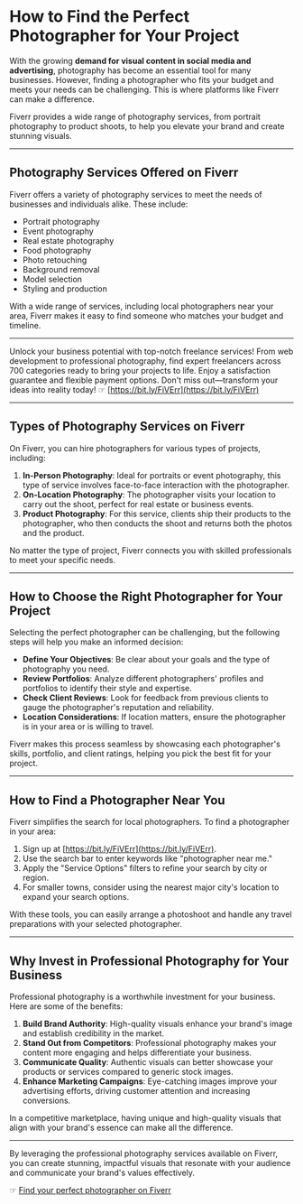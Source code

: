 # How to Find the Perfect Photographer for Your Project

With the growing **demand for visual content in social media and advertising**, photography has become an essential tool for many businesses. However, finding a photographer who fits your budget and meets your needs can be challenging. This is where platforms like Fiverr can make a difference.

Fiverr provides a wide range of photography services, from portrait photography to product shoots, to help you elevate your brand and create stunning visuals.

---

## Photography Services Offered on Fiverr

Fiverr offers a variety of photography services to meet the needs of businesses and individuals alike. These include:

- Portrait photography
- Event photography
- Real estate photography
- Food photography
- Photo retouching
- Background removal
- Model selection
- Styling and production

With a wide range of services, including local photographers near your area, Fiverr makes it easy to find someone who matches your budget and timeline.

---

Unlock your business potential with top-notch freelance services! From web development to professional photography, find expert freelancers across 700 categories ready to bring your projects to life. Enjoy a satisfaction guarantee and flexible payment options. Don't miss out—transform your ideas into reality today! ☞ [https://bit.ly/FiVErr](https://bit.ly/FiVErr)

---

## Types of Photography Services on Fiverr

On Fiverr, you can hire photographers for various types of projects, including:

1. **In-Person Photography**: Ideal for portraits or event photography, this type of service involves face-to-face interaction with the photographer.
2. **On-Location Photography**: The photographer visits your location to carry out the shoot, perfect for real estate or business events.
3. **Product Photography**: For this service, clients ship their products to the photographer, who then conducts the shoot and returns both the photos and the product.

No matter the type of project, Fiverr connects you with skilled professionals to meet your specific needs.

---

## How to Choose the Right Photographer for Your Project

Selecting the perfect photographer can be challenging, but the following steps will help you make an informed decision:

- **Define Your Objectives**: Be clear about your goals and the type of photography you need.
- **Review Portfolios**: Analyze different photographers' profiles and portfolios to identify their style and expertise.
- **Check Client Reviews**: Look for feedback from previous clients to gauge the photographer's reputation and reliability.
- **Location Considerations**: If location matters, ensure the photographer is in your area or is willing to travel.

Fiverr makes this process seamless by showcasing each photographer's skills, portfolio, and client ratings, helping you pick the best fit for your project.

---

## How to Find a Photographer Near You

Fiverr simplifies the search for local photographers. To find a photographer in your area:

1. Sign up at [https://bit.ly/FiVErr](https://bit.ly/FiVErr).
2. Use the search bar to enter keywords like "photographer near me."
3. Apply the "Service Options" filters to refine your search by city or region.
4. For smaller towns, consider using the nearest major city's location to expand your search options.

With these tools, you can easily arrange a photoshoot and handle any travel preparations with your selected photographer.

---

## Why Invest in Professional Photography for Your Business

Professional photography is a worthwhile investment for your business. Here are some of the benefits:

1. **Build Brand Authority**: High-quality visuals enhance your brand's image and establish credibility in the market.
2. **Stand Out from Competitors**: Professional photography makes your content more engaging and helps differentiate your business.
3. **Communicate Quality**: Authentic visuals can better showcase your products or services compared to generic stock images.
4. **Enhance Marketing Campaigns**: Eye-catching images improve your advertising efforts, driving customer attention and increasing conversions.

In a competitive marketplace, having unique and high-quality visuals that align with your brand's essence can make all the difference.

---

By leveraging the professional photography services available on Fiverr, you can create stunning, impactful visuals that resonate with your audience and communicate your brand's values effectively.

☞ [Find your perfect photographer on Fiverr](https://bit.ly/FiVErr)

